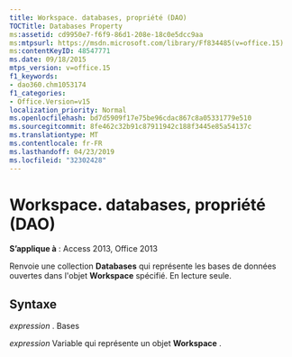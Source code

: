 ```yaml
---
title: Workspace. databases, propriété (DAO)
TOCTitle: Databases Property
ms:assetid: cd9950e7-f6f9-86d1-208e-18c0e5dcc9aa
ms:mtpsurl: https://msdn.microsoft.com/library/Ff834485(v=office.15)
ms:contentKeyID: 48547771
ms.date: 09/18/2015
mtps_version: v=office.15
f1_keywords:
- dao360.chm1053174
f1_categories:
- Office.Version=v15
localization_priority: Normal
ms.openlocfilehash: bd7d5909f17e75be96cdac867c8a05331779e510
ms.sourcegitcommit: 8fe462c32b91c87911942c188f3445e85a54137c
ms.translationtype: MT
ms.contentlocale: fr-FR
ms.lasthandoff: 04/23/2019
ms.locfileid: "32302428"
---
```

# <a name="workspacedatabases-property-dao"></a>Workspace. databases, propriété (DAO)


**S’applique à** : Access 2013, Office 2013

Renvoie une collection **Databases** qui représente les bases de données ouvertes dans l'objet **Workspace** spécifié. En lecture seule.

## <a name="syntax"></a>Syntaxe

*expression* . Bases

*expression* Variable qui représente un objet **Workspace** .

